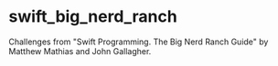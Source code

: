 # swift_big_nerd_ranch
Challenges from "Swift Programming. The Big Nerd Ranch Guide" by Matthew Mathias and John Gallagher.
